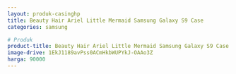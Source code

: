 ```yaml
---
layout: produk-casinghp
title: Beauty Hair Ariel Little Mermaid Samsung Galaxy S9 Case
categories: samsung

# Produk
product-title: Beauty Hair Ariel Little Mermaid Samsung Galaxy S9 Case
image-drive: 1EkJ1189avPss0ACmHkbWUPYkJ-OAAo3Z
harga: 90000
---
```

